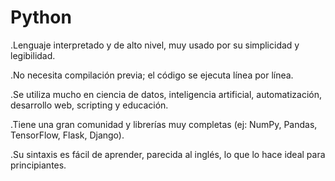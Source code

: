 # Python

.Lenguaje interpretado y de alto nivel, muy usado por su simplicidad y legibilidad.

.No necesita compilación previa; el código se ejecuta línea por línea.

.Se utiliza mucho en ciencia de datos, inteligencia artificial, automatización, desarrollo web, scripting y educación.

.Tiene una gran comunidad y librerías muy completas (ej: NumPy, Pandas, TensorFlow, Flask, Django).

.Su sintaxis es fácil de aprender, parecida al inglés, lo que lo hace ideal para principiantes.